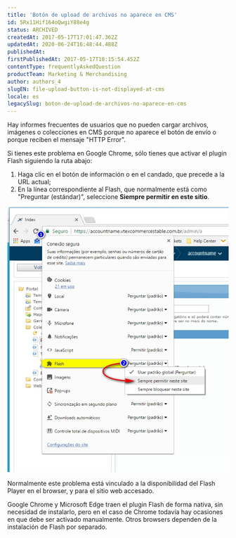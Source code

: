 ```yaml
---
title: 'Botón de upload de archivos no aparece en CMS'
id: 5Rx11Hif164oQwgiY88e4g
status: ARCHIVED
createdAt: 2017-05-17T17:01:47.362Z
updatedAt: 2020-06-24T16:48:44.488Z
publishedAt: 
firstPublishedAt: 2017-05-17T18:15:54.452Z
contentType: frequentlyAskedQuestion
productTeam: Marketing & Merchandising
author: authors_4
slugEN: file-upload-button-is-not-displayed-at-cms
locale: es
legacySlug: boton-de-upload-de-archivos-no-aparece-en-cms
---
```


Hay informes frecuentes de usuarios que no pueden cargar archivos, imágenes o colecciones en CMS porque no aparece el botón de envío o porque reciben el mensaje "HTTP Error".

Si tienes este problema en Google Chrome, sólo tienes que activar el plugin Flash siguiendo la ruta abajo:

1. Haga clic en el botón de información o en el candado, que precede a la URL actual;
2. En la línea correspondiente al Flash, que normalmente está como "Preguntar (estándar)", seleccione **Siempre permitir en este sitio**.

![chrome-flash](https://raw.githubusercontent.com/vtexdocs/help-center-content/refs/heads/main/docs/es/faq/Marketing%20&%20Merchandising/boton-de-upload-de-archivos-no-aparece-en-cms_1.jpg)

Normalmente este problema está vinculado a la disponibilidad del Flash Player en el browser, y para el sitio web accesado. 

Google Chrome y Microsoft Edge traen el plugin Flash de forma nativa, sin necesidad de instalarlo, pero en el caso de Chrome todavía hay ocasiones en que debe ser activado manualmente. Otros browsers dependen de la instalación de Flash por separado.
